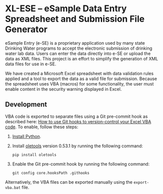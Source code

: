 # XL-ESE – eSample Data Entry Spreadsheet and Submission File Generator

eSample Entry (e-SE) is a proprietary application used by many state Drinking Water programs to accept the electronic submission of drinking water lab data. Users can enter the data directly into e-SE or upload the data as XML files. This project is an effort to simplify the generation of XML data files for use in e-SE.

We have created a Microsoft Excel spreadsheet with data validation rules applied and a tool to export the data as a valid file for submission. Because the spreadsheet uses VBA (macros) for some functionality, the user must enable content in the security warning displayed in Excel.

## Development

VBA code is exported to separate files using a Git pre-commit hook as described here:
[How to use Git hooks to version-control your Excel VBA code](https://www.xltrail.com/blog/auto-export-vba-commit-hook). To enable, follow these steps:

1. [Install Python](https://www.python.org/).

2. Install [oletools](https://github.com/decalage2/oletools) version 0.53.1 by running the following command:

    `pip install oletools`

3. Enable the Git pre-commit hook by running the following command:

    `git config core.hooksPath .githooks`

Alternatively, the VBA files can be exported manually using the `export-vba.bat` file.
